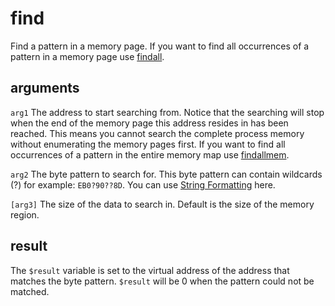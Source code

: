 # find

Find a pattern in a memory page. If you want to find all occurrences of a pattern in a memory page use [findall](./findall.md).

## arguments

`arg1` The address to start searching from. Notice that the searching will stop when the end of the memory page this address resides in has been reached. This means you cannot search the complete process memory without enumerating the memory pages first. If you want to find all occurrences of a pattern in the entire memory map use [findallmem](./findallmem.md).

`arg2` The byte pattern to search for. This byte pattern can contain wildcards (?) for example: `EB0?90??8D`. You can use [String Formatting](../../introduction/Formatting.md) here.

`[arg3]` The size of the data to search in. Default is the size of the memory region.

## result

The `$result` variable is set to the virtual address of the address that matches the byte pattern. `$result` will be 0 when the pattern could not be matched.
